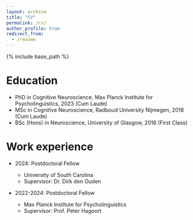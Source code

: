 ```yaml
---
layout: archive
title: "CV"
permalink: /cv/
author_profile: true
redirect_from:
  - /resume
---
```


{% include base_path %}

Education
======
* PhD in Cognitive Neuroscience, Max Planck Institute for Psycholinguistics, 2023 (Cum Laude)
* MSc in Cognitive Neuroscience, Radboud University Nijmegen, 2018 (Cum Laude)
* BSc (Hons) in Neuroscience, University of Glasgow, 2016 (First Class)

Work experience
======
* 2024: Postdoctoral Fellow
  * University of South Carolina
  * Supervisor: Dr. Dirk den Ouden

* 2022-2024: Postdoctoral Fellow
  * Max Planck Institute for Psycholinguistics
  * Supervisor: Prof. Peter Hagoort
  

